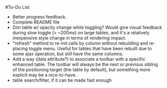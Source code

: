 #To-Do List

* Better progress feedback.
* Complete README file
* Dim table w/ opacity change while toggling? Would give visual feedback during slow toggle (> ~200ms) on large tables, and it's a relatively inexpensive style change in terms of rendering impact.
* "refresh" method to re-init cells by column without rebuilding and re-placing toggle menu. Useful for tables that have been rebuilt due to some ajax operation, but still have the same columns.
* Add a way (data attribute?) to associate a toolbar with a specific enhanced table. The toolbar will always be the next or previous sibling of the positioning target (the table by default), but something more explicit may be a nice-to-have.
* table search/filter, if it can be made fast enough